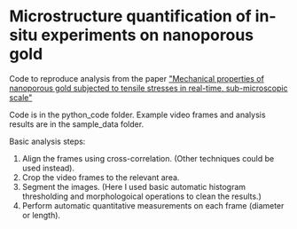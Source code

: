 # Microstructure quantification of in-situ experiments on nanoporous gold
Code to reproduce analysis from the paper ["Mechanical properties of nanoporous gold subjected to tensile stresses in real-time, sub-microscopic scale"](https://link.springer.com/article/10.1007/s10853-019-03762-8)

Code is in the python_code folder. Example video frames and analysis results are in the sample_data folder. 

Basic analysis steps:
1. Align the frames using cross-correlation. (Other techniques could be used instead).
2. Crop the video frames to the relevant area.
3. Segment the images. (Here I used basic automatic histogram thresholding and morphologoical operations to clean the results.)
4. Perform automatic quantitative measurements on each frame (diameter or length).
